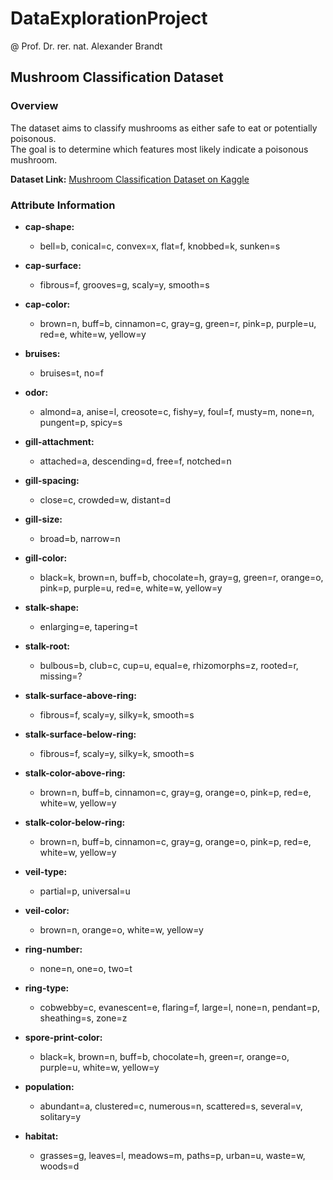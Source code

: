 # DataExplorationProject
@ Prof. Dr. rer. nat. Alexander Brandt

## Mushroom Classification Dataset

### Overview
The dataset aims to classify mushrooms as either safe to eat or potentially poisonous.<br>
The goal is to determine which features most likely indicate a poisonous mushroom.

**Dataset Link:** [Mushroom Classification Dataset on Kaggle](https://www.kaggle.com/datasets/uciml/mushroom-classification)

### Attribute Information

- **cap-shape:** 
  - bell=b, conical=c, convex=x, flat=f, knobbed=k, sunken=s

- **cap-surface:** 
  - fibrous=f, grooves=g, scaly=y, smooth=s

- **cap-color:** 
  - brown=n, buff=b, cinnamon=c, gray=g, green=r, pink=p, purple=u, red=e, white=w, yellow=y

- **bruises:** 
  - bruises=t, no=f

- **odor:** 
  - almond=a, anise=l, creosote=c, fishy=y, foul=f, musty=m, none=n, pungent=p, spicy=s

- **gill-attachment:** 
  - attached=a, descending=d, free=f, notched=n

- **gill-spacing:** 
  - close=c, crowded=w, distant=d

- **gill-size:** 
  - broad=b, narrow=n

- **gill-color:** 
  - black=k, brown=n, buff=b, chocolate=h, gray=g, green=r, orange=o, pink=p, purple=u, red=e, white=w, yellow=y

- **stalk-shape:** 
  - enlarging=e, tapering=t

- **stalk-root:** 
  - bulbous=b, club=c, cup=u, equal=e, rhizomorphs=z, rooted=r, missing=?

- **stalk-surface-above-ring:** 
  - fibrous=f, scaly=y, silky=k, smooth=s

- **stalk-surface-below-ring:** 
  - fibrous=f, scaly=y, silky=k, smooth=s

- **stalk-color-above-ring:** 
  - brown=n, buff=b, cinnamon=c, gray=g, orange=o, pink=p, red=e, white=w, yellow=y

- **stalk-color-below-ring:** 
  - brown=n, buff=b, cinnamon=c, gray=g, orange=o, pink=p, red=e, white=w, yellow=y

- **veil-type:** 
  - partial=p, universal=u

- **veil-color:** 
  - brown=n, orange=o, white=w, yellow=y

- **ring-number:** 
  - none=n, one=o, two=t

- **ring-type:** 
  - cobwebby=c, evanescent=e, flaring=f, large=l, none=n, pendant=p, sheathing=s, zone=z

- **spore-print-color:** 
  - black=k, brown=n, buff=b, chocolate=h, green=r, orange=o, purple=u, white=w, yellow=y

- **population:** 
  - abundant=a, clustered=c, numerous=n, scattered=s, several=v, solitary=y

- **habitat:** 
  - grasses=g, leaves=l, meadows=m, paths=p, urban=u, waste=w, woods=d
